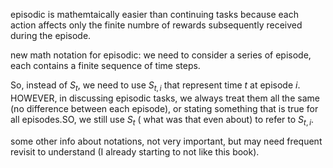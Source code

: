 episodic is mathemtaically easier than continuing tasks because each action affects only the finite numbre of rewards subsequently received during the episode.

new math notation for episodic: we need to consider a series of episode, each contains a finite sequence of time steps.

So, instead of $S_{t}$, we need to use $S_{t,i}$ that represent time $t$ at episode $i$. HOWEVER, in discussing episodic tasks, we always treat them all the same (no difference between each episode), or stating something that is true for all episodes.SO, we still use $S_t$ ( what was that even about) to refer to $S_{t,i}$.

some other info about notations, not very important, but may need frequent revisit to understand (I already starting to not like this book).



